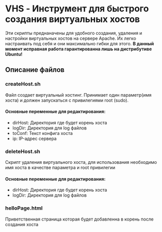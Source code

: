 # VHS - Инструмент для быстрого создания виртуальных хостов
Эти скрипты преднаначены для удобного создания, удаления и настройки виртуальных хостов на сервере Apache.
Их легко настраивать под себя и они максимально гибки для этого. **В данный момент исправная работа гарантированна лишь на дистрибутиве Ubuntu!**

## Описание файлов
### createHost.sh
Файл создает виртуальный хостинг. Принимает один параметр(имя хоста) и должен запускаться с привилегиями root (sudo).
#### Основные переменные для редактирования:
* dirHost: Директория где будет корень хоста
* logDir: Директория для log файлов
* toConf: Текст конфига хоста
* ip: IP-адрес сервера
### deleteHost.sh
Скрипт удаления виртуального хоста, для использования необходимо имя хоста в качестве параметра и root привилегии
#### Основные переменные для редактирования:
* dirHost: Директория где будет корень хоста
* logDir: Директория для log файлов
### helloPage.html
Приветственная страница которая будет добавленна в корень после создания хоста
